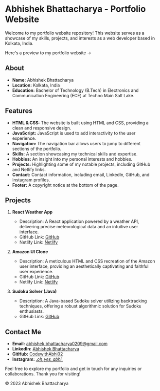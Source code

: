 # Abhishek Bhattacharya - Portfolio Website

Welcome to my portfolio website repository! This website serves as a showcase of my skills, projects, and interests as a web developer based in Kolkata, India.

Here's a preview to my portfolio website -> 

## About
- **Name:** Abhishek Bhattacharya
- **Location:** Kolkata, India
- **Education:** Bachelor of Technology (B.Tech) in Electronics and Communication Engineering (ECE) at Techno Main Salt Lake.

## Features
- **HTML & CSS:** The website is built using HTML and CSS, providing a clean and responsive design.
- **JavaScript:** JavaScript is used to add interactivity to the user experience.
- **Navigation:** The navigation bar allows users to jump to different sections of the portfolio.
- **Skills:** A section showcasing my technical skills and expertise.
- **Hobbies:** An insight into my personal interests and hobbies.
- **Projects:** Highlighting some of my notable projects, including GitHub and Netlify links.
- **Contact:** Contact information, including email, LinkedIn, GitHub, and Instagram profiles.
- **Footer:** A copyright notice at the bottom of the page.

## Projects
1. **React Weather App**
   - Description: A React application powered by a weather API, delivering precise meteorological data and an intuitive user interface.
   - GitHub Link: [GitHub](https://github.com/codewithAbhi02/React_App)
   - Netlify Link: [Netlify](https://weatherapp01react02abhishek.netlify.app/)

2. **Amazon UI Clone**
   - Description: A meticulous HTML and CSS recreation of the Amazon user interface, providing an aesthetically captivating and faithful user experience.
   - GitHub Link: [GitHub](https://github.com/codewithAbhi02/Amazon_Clone)
   - Netlify Link: [Netlify](https://amazonclone07abhishek.netlify.app/)

3. **Sudoku Solver (Java)**
   - Description: A Java-based Sudoku solver utilizing backtracking techniques, offering a robust algorithmic solution for Sudoku enthusiasts.
   - GitHub Link: [GitHub](https://github.com/codewithAbhi02/Sudoku_project)

## Contact Me
- **Email:** [abhishek.bhattacharya0209@gmail.com](mailto:abhishek.bhattacharya0209@gmail.com)
- **LinkedIn:** [Abhishek Bhattacharya](https://www.linkedin.com/in/abhishek-bhattacharya-28b305288)
- **GitHub:** [CodewithAbhi02](https://github.com/codewithAbhi02)
- **Instagram:** [_.oh_yes_abhi._](https://www.instagram.com/_.oh_yes_abhi._)

Feel free to explore my portfolio and get in touch for any inquiries or collaborations. Thank you for visiting!

&copy; 2023 Abhishek Bhattacharya
